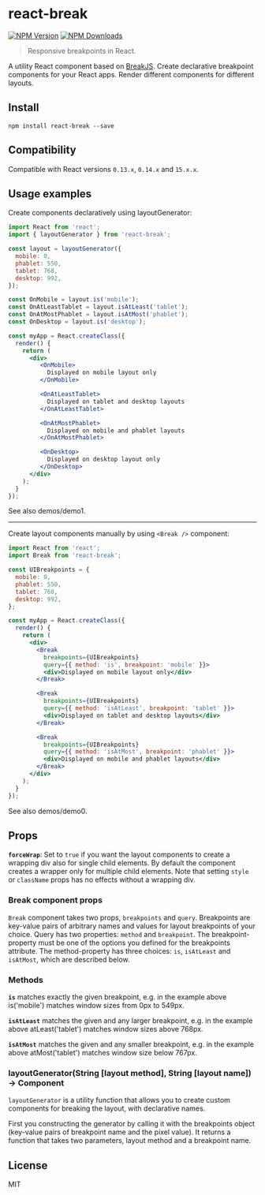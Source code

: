 # react-break

[![NPM Version](https://img.shields.io/npm/v/react-break.svg?style=flat)](https://www.npmjs.com/package/react-break)
[![NPM Downloads](https://img.shields.io/npm/dm/react-break.svg?style=flat)](https://www.npmjs.com/package/react-break)

> Responsive breakpoints in React.

A utility React component based on [BreakJS](https://github.com/nygardk/BreakJS/). Create declarative breakpoint components for your React apps. Render different components for different layouts.

## Install

```shell
npm install react-break --save
```

## Compatibility

Compatible with React versions `0.13.x`, `0.14.x` and `15.x.x`.

## Usage examples

Create components declaratively using layoutGenerator:

```jsx
import React from 'react';
import { layoutGenerator } from 'react-break';

const layout = layoutGenerator({
  mobile: 0,
  phablet: 550,
  tablet: 768,
  desktop: 992,
});

const OnMobile = layout.is('mobile');
const OnAtLeastTablet = layout.isAtLeast('tablet');
const OnAtMostPhablet = layout.isAtMost('phablet');
const OnDesktop = layout.is('desktop');

const myApp = React.createClass({
  render() {
    return (
      <div>
         <OnMobile>
           Displayed on mobile layout only
         </OnMobile>

         <OnAtLeastTablet>
           Displayed on tablet and desktop layouts
         </OnAtLeastTablet>

         <OnAtMostPhablet>
           Displayed on mobile and phablet layouts
         </OnAtMostPhablet>

         <OnDesktop>
           Displayed on desktop layout only
         </OnDesktop>
      </div>
    );
  }
});
```
See also demos/demo1.

----------------------------------------------

Create layout components manually by using `<Break />` component:

```jsx
import React from 'react';
import Break from 'react-break';

const UIBreakpoints = {
  mobile: 0,
  phablet: 550,
  tablet: 768,
  desktop: 992,
};

const myApp = React.createClass({
  render() {
    return (
      <div>
        <Break
          breakpoints={UIBreakpoints}
          query={{ method: 'is', breakpoint: 'mobile' }}>
          <div>Displayed on mobile layout only</div>
        </Break>

        <Break
          breakpoints={UIBreakpoints}
          query={{ method: 'isAtLeast', breakpoint: 'tablet' }}>
          <div>Displayed on tablet and desktop layouts</div>
        </Break>

        <Break
          breakpoints={UIBreakpoints}
          query={{ method: 'isAtMost', breakpoint: 'phablet' }}>
          <div>Displayed on mobile and phablet layouts</div>
        </Break>
      </div>
    );
  }
});
```
See also demos/demo0.

## Props

__`forceWrap`__: Set to `true` if you want the layout components to create
a wrapping div also for single child elements. By default the component creates
a wrapper only for multiple child elements. Note that setting `style`
or `className` props has no effects without a wrapping div.

### Break component props

`Break` component takes two props, `breakpoints` and `query`.
Breakpoints are key-value pairs of arbitrary names and values for
layout breakpoints of your choice. Query has two properties:
`method` and `breakpoint`. The breakpoint-property must be one of the
options you defined for the breakpoints attribute. The method-property
has three choices: `is`, `isAtLeast` and `isAtMost`, which are described below.

### Methods

__`is`__ matches exactly the given breakpoint, e.g. in the example
above is('mobile') matches window sizes from 0px to 549px.

__`isAtLeast`__ matches the given and any larger breakpoint, e.g.
in the example above atLeast('tablet') matches window sizes above 768px.

__`isAtMost`__ matches the given and any smaller breakpoint, e.g.
in the example above atMost('tablet') matches window size below 767px.

### layoutGenerator(String [layout method], String [layout name]) -> Component

`layoutGenerator` is a utility function that allows you to
create custom components for breaking the layout, with declarative names.

First you constructing the generator by calling it with the breakpoints
object (key-value pairs of breakpoint name and the pixel value). It returns a
function that takes two parameters, layout method and a breakpoint name.

## License

MIT
